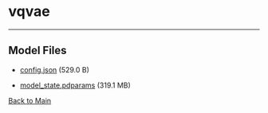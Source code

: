 
# vqvae
---



## Model Files

- [config.json](https://paddlenlp.bj.bcebos.com/models/community/CompVis/ldm_12_laion400M_pretrain/vqvae/config.json) (529.0 B)

- [model_state.pdparams](https://paddlenlp.bj.bcebos.com/models/community/CompVis/ldm_12_laion400M_pretrain/vqvae/model_state.pdparams) (319.1 MB)


[Back to Main](../../../)